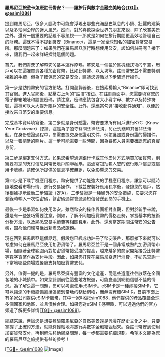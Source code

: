 **羅馬尼亞旅遊卡怎麽註冊幣安？——讓旅行與數字金融完美結合[[TG💪+ @esim1088](https://t.me/s/esim1088)]**

提到羅馬尼亞，很多人腦海中可能會浮現出那些充滿歷史氣息的小鎮、壯麗的建築以及多瑙河沿岸的迷人風光。然而，對於喜歡探索世界的朋友來說，除了欣賞美景之外，還有一個重要的話題不容忽視——那就是如何在旅行期間更高效地管理自己的財務。這就不得不提到幣安（Binance），這是一家全球知名的加密貨幣交易所。那麼問題來了：如果我們在羅馬尼亞旅行時想使用幣安，該如何註冊呢？接下來，讓我們一起來詳細探討這個問題。

首先，我們需要了解幣安的基本運作原理。幣安是一個基於區塊鏈技術的平臺，用戶可以在這裡買賣各種加密貨幣，比如比特幣、以太坊等。註冊幣安並不需要特別複雜的手續，但為了確保您的交易安全，建議您遵循以下步驟進行操作。

第一步是訪問幣安的官方網站。打開瀏覽器後，在搜索欄輸入“Binance”即可找到其官網。進入官網後，點擊右上角的“註冊”按鈕。在註冊頁面中，您需要填寫您的電子郵箱地址和設置密碼。請注意，密碼應該包含大小寫字母、數字以及特殊符號，這樣可以大大提升賬戶的安全性。此外，還應當勾選“接收郵件通知”，以便於接收來自幣安的重要信息。

完成基本資料填寫後，第二步就是身份驗證。幣安要求所有用戶進行KYC（Know Your Customer）認證，這是為了遵守相關法律法規，防止洗錢和其他非法活動。在身份驗證過程中，您需要提交身份證明文件，例如護照或身份證的掃描件，以及一張清晰的照片。這一步可能需要一些時間，因為審核人員需要確認您的真實身份。

第三步是綁定支付方式。如果您希望通過銀行卡或其他支付方式購買加密貨幣，則需要將您的支付信息與幣安賬戶關聯起來。這通常包括輸入您的銀行賬戶信息或信用卡號碼。請確保所提供的信息準確無誤，以免影響您的交易。

第四步是下載手機應用程序。幣安提供了功能強大的手機應用程序，讓您可以隨時隨地查看市場行情、進行交易操作。下載並安裝好應用程序後，登錄您的賬戶，然後根據提示啟動二步驗證（2FA）。二步驗證是一種額外的安全措施，它要求您在登錄時輸入一次性密碼，該密碼通常會通過短信發送到您的手機上。

最後一步是學習如何使用幣安。雖然幣安的操作界面相對直觀，但對於新手來說，還是有一些技巧需要注意。例如，了解不同加密貨幣的價格走勢，掌握基本的技術分析方法，以及熟悉交易手續費等相關費用。此外，還應當定期關注幣安的公告欄，因為他們經常推出新產品或服務。

現在回到羅馬尼亞這個話題。假設您已經成功註冊了幣安賬戶，那麼接下來就可以考慮如何在羅馬尼亞使用加密貨幣了。羅馬尼亞並不是一個非常成熟的加密貨幣市場，但隨著全球範圍內對加密貨幣接受度的提高，越來越多的商家開始接受比特幣等數字貨幣作為支付手段。因此，如果您打算在羅馬尼亞進行消費，不妨先查詢一下當地哪些商場或餐廳支持加密貨幣支付。

另外，值得一提的是，羅馬尼亞擁有豐富的文化遺產，而這些遺產往往散落在全國各地的小城鎮中。如果您計劃前往這些地方旅遊，可能會遇到網絡信號不佳的情況。為了解決這一問題，您可以考慮使用eSIM卡。eSIM卡是一種虛擬SIM卡，它可以讓您的手機設備直接連接到當地的移動網絡，而無需實體SIM卡。目前市面上有多家公司提供eSIM卡服務，其中一家叫做Esim1088，他們提供的產品覆蓋全球多個國家和地區，並且價格合理。如果您對eSIM卡感興趣，可以通過他們的官方頻道了解更多詳情[[TG💪+ @esim1088](https://t.me/s/esim1088)]。

總結來說，無論您是想要體驗羅馬尼亞的自然美景還是沉浸在歷史文化之中，只要掌握了正確的方法，就能夠輕鬆地將旅行與數字金融結合起來。從註冊幣安到使用加密貨幣支付，再到解決移動網絡問題，每一步都需要仔細規劃。希望本文能為您的羅馬尼亞之旅提供有益的參考！

[[TG💪+ @esim1088](https://t.me/s/esim1088) ![Image](https://i.postimg.cc/4NQfJmqS/Snipaste-2025-05-13-00-14-12.png)]
